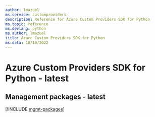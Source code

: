 ```yaml
---
author: lmazuel
ms.service: customproviders
description: Reference for Azure Custom Providers SDK for Python
ms.topic: reference
ms.devlang: python
ms.author: lmazuel
title: Azure Custom Providers SDK for Python
ms.data: 10/10/2022
---
```

# Azure Custom Providers SDK for Python - latest

## Management packages - latest
[!INCLUDE [mgmt-packages](custom-providers-mgmt-index.md)]